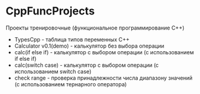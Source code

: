 # CppFuncProjects
Проекты тренировочные (функциональное программирование C++)
- TypesCpp - таблица типов переменных С++
- Calculator v0.1(demo) - калькулятор без выбора операции
- calc(if else if) - калькулятор с выбором операции (с использованием if else if)
- calc(switch case) - калькулятор c выбором операции (с использованием switch case)
- check range - проверка принадлежности числа диапазону значений (с использованием тернарного оператора)
